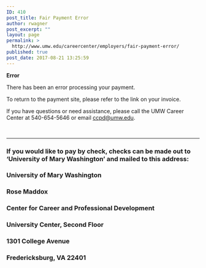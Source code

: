 ```yaml
---
ID: 410
post_title: Fair Payment Error
author: rwagner
post_excerpt: ""
layout: page
permalink: >
  http://www.umw.edu/careercenter/employers/fair-payment-error/
published: true
post_date: 2017-08-21 13:25:59
---
```

<div id="umw-custom-background">
<div id="wrap">
<div id="inner">
<div id="content-sidebar-wrap">
<div id="content" class="hfeed">
<div class="post-13921 page type-page status-publish hentry entry">
<div class="entry-content">

<strong>Error</strong>

There has been an error processing your payment.

To return to the payment site, please refer to the link on your invoice.

If you have questions or need assistance, please call the UMW Career Center at 540-654-5646 or email ccpd@umw.edu.

&nbsp;

<hr />

<h3>If you would like to pay by check, checks can be made out to ‘University of Mary Washington’ and mailed to this address:</h3>
<h3>University of Mary Washington</h3>
<h3>Rose Maddox</h3>
<h3>Center for Career and Professional Development</h3>
<h3>University Center, Second Floor</h3>
<h3>1301 College Avenue</h3>
<h3>Fredericksburg, VA 22401</h3>
</div>
</div>
</div>
</div>
</div>
</div>
</div>